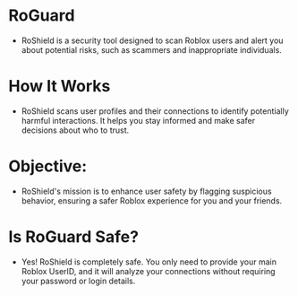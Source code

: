 # RoGuard
- RoShield is a security tool designed to scan Roblox users and alert you about potential risks, such as scammers and inappropriate individuals.

# How It Works
- RoShield scans user profiles and their connections to identify potentially harmful interactions. It helps you stay informed and make safer decisions about who to trust.

# Objective:
- RoShield's mission is to enhance user safety by flagging suspicious behavior, ensuring a safer Roblox experience for you and your friends.

# Is RoGuard Safe?
- Yes! RoShield is completely safe. You only need to provide your main Roblox UserID, and it will analyze your connections without requiring your password or login details.